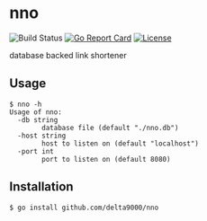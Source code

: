 # nno
![Build Status](https://github.com/delta9000/nno/workflows/Go/badge.svg)
[![Go Report Card](https://goreportcard.com/badge/github.com/delta9000/nno)](https://goreportcard.com/report/github.com/delta9000/nno)
[![License](https://img.shields.io/badge/License-MIT-blue.svg)](https://opensource.org/licenses/MIT)

database backed link shortener

## Usage
```
$ nno -h
Usage of nno:
  -db string
        database file (default "./nno.db")
  -host string
        host to listen on (default "localhost")
  -port int
        port to listen on (default 8080)
```

## Installation
```
$ go install github.com/delta9000/nno
```




